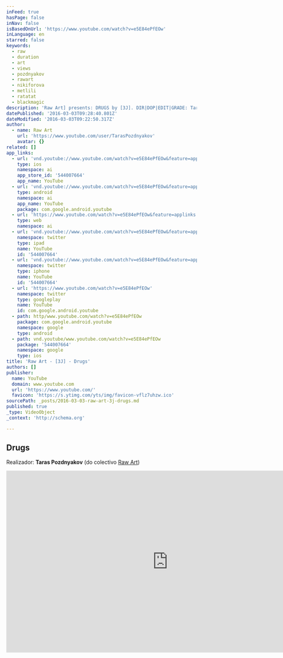 ```yaml
---
inFeed: true
hasPage: false
inNav: false
isBasedOnUrl: 'https://www.youtube.com/watch?v=e5E84ePfEOw'
inLanguage: en
starred: false
keywords:
  - raw
  - duration
  - art
  - views
  - pozdnyakov
  - rawart
  - nikiforova
  - metlili
  - ratatat
  - blackmagic
description: 'Raw Art] presents: DRUGS by [3J]. DIR|DOP|EDIT|GRADE: Taras Pozdnyakov. CAST: Vlad Gapanovich, Maxim Golovchenko, Evgeniy Pahalovich. MUSIC: [Drugs] by Ratatat. COACH: Yuriy Pozdnyakov. STYLE: Daniel Joy Harper, Taras Pozdnyakov. TECH SUPPORT: Valery Docenko, Katya Nikiforova, Karina Trofimenko. Shot on Blackmagic Pocket Cinema Camera. info@rawart.ua www.facebook.com/RawArt www.rawart.ua ®Raw Art 2015 Kiev, Ukraine.'
datePublished: '2016-03-03T09:28:40.801Z'
dateModified: '2016-03-03T09:22:50.317Z'
author:
  - name: Raw Art
    url: 'https://www.youtube.com/user/TarasPozdnyakov'
    avatar: {}
related: []
app_links:
  - url: 'vnd.youtube://www.youtube.com/watch?v=e5E84ePfEOw&feature=applinks'
    type: ios
    namespace: ai
    app_store_id: '544007664'
    app_name: YouTube
  - url: 'vnd.youtube://www.youtube.com/watch?v=e5E84ePfEOw&feature=applinks'
    type: android
    namespace: ai
    app_name: YouTube
    package: com.google.android.youtube
  - url: 'https://www.youtube.com/watch?v=e5E84ePfEOw&feature=applinks'
    type: web
    namespace: ai
  - url: 'vnd.youtube://www.youtube.com/watch?v=e5E84ePfEOw&feature=applinks'
    namespace: twitter
    type: ipad
    name: YouTube
    id: '544007664'
  - url: 'vnd.youtube://www.youtube.com/watch?v=e5E84ePfEOw&feature=applinks'
    namespace: twitter
    type: iphone
    name: YouTube
    id: '544007664'
  - url: 'https://www.youtube.com/watch?v=e5E84ePfEOw'
    namespace: twitter
    type: googleplay
    name: YouTube
    id: com.google.android.youtube
  - path: http/www.youtube.com/watch?v=e5E84ePfEOw
    package: com.google.android.youtube
    namespace: google
    type: android
  - path: vnd.youtube/www.youtube.com/watch?v=e5E84ePfEOw
    package: '544007664'
    namespace: google
    type: ios
title: 'Raw Art - [3J] - Drugs'
authors: []
publisher:
  name: YouTube
  domain: www.youtube.com
  url: 'https://www.youtube.com/'
  favicon: 'https://s.ytimg.com/yts/img/favicon-vflz7uhzw.ico'
sourcePath: _posts/2016-03-03-raw-art-3j-drugs.md
published: true
_type: VideoObject
_context: 'http://schema.org'

---
```

## Drugs

Realizador: **Taras Pozdnyakov** (do colectivo [Raw Art][0])

<iframe src="https://cdn.embedly.com/widgets/media.html?src=https%3A%2F%2Fwww.youtube.com%2Fembed%2Fe5E84ePfEOw%3Ffeature%3Doembed&amp;url=https%3A%2F%2Fwww.youtube.com%2Fwatch%3Fv%3De5E84ePfEOw&amp;image=https%3A%2F%2Fi.ytimg.com%2Fvi%2Fe5E84ePfEOw%2Fhqdefault.jpg&amp;key=b7d04c9b404c499eba89ee7072e1c4f7&amp;type=text%2Fhtml&amp;schema=youtube" width="854" height="480" scrolling="no" frameborder="0" allowfullscreen="allowfullscreen" style=""></iframe>



[0]: http://t.umblr.com/redirect?z=http%3A%2F%2Fwww.rawart.ua%2Fen%2F&t=NjIzNWUzNDAzZTdiMzA5ZGIzZTlkZDQwYzU2ODAyODllYzc2OGUzNSxVeG1Wblo4ag%3D%3D